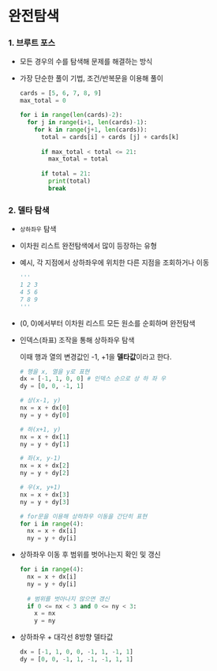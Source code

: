 # 완전탐색

### 1. 브루트 포스

- 모든 경우의 수를 탐색해 문제를 해결하는 방식

- 가장 단순한 풀이 기법, 조건/반복문을 이용해 풀이

  ```python
  cards = [5, 6, 7, 8, 9]
  max_total = 0
  
  for i in range(len(cards)-2):
    for j in range(i+1, len(cards)-1):
      for k in range(j+1, len(cards)):
        total = cards[i] + cards [j] + cards[k]
        
        if max_total < total <= 21:
          max_total = total
        
        if total = 21:
          print(total)
          break
  ```

  

### 2. 델타 탐색

- `상하좌우` 탐색

- 이차원 리스트 완전탐색에서 많이 등장하는 유형

- 예시, 각 지점에서 상하좌우에 위치한 다른 지점을 조회하거나 이동

  ```python
  '''
  1 2 3
  4 5 6
  7 8 9
  '''
  ```

- (0, 0)에서부터 이차원 리스트 모든 원소를 순회하며 완전탐색

- 인덱스(좌표) 조작을 통해 상하좌우 탐색

  이때 행과 열의 변경값인 -1, +1을 **델타값**이라고 한다.

  ```python
  # 행을 x, 열을 y로 표현
  dx = [-1, 1, 0, 0] # 인덱스 순으로 상 하 좌 우
  dy = [0, 0, -1, 1]
  
  # 상(x-1, y)
  nx = x + dx[0]
  ny = y + dy[0]
  
  # 하(x+1, y)
  nx = x + dx[1]
  ny = y + dy[1]
  
  # 좌(x, y-1)
  nx = x + dx[2]
  ny = y + dy[2]
  
  # 우(x, y+1)
  nx = x + dx[3]
  ny = y + dy[3]
  ```

  ```python
  # for문을 이용해 상하좌우 이동을 간단히 표현
  for i in range(4):
    nx = x + dx[i]
    ny = y + dy[i]
  ```

- 상하좌우 이동 후 범위를 벗어나는지 확인 및 갱신

  ```python
  for i in range(4):
    nx = x + dx[i]
    ny = y + dy[i]
    
    # 범위를 벗아나지 않으면 갱신
    if 0 <= nx < 3 and 0 <= ny < 3:
      x = nx
      y = ny
  ```

- 상하좌우 + 대각선 8방향 델타값

  ```python
  dx = [-1, 1, 0, 0, -1, 1, -1, 1]
  dy = [0, 0, -1, 1, -1, -1, 1, 1]
  ```

  